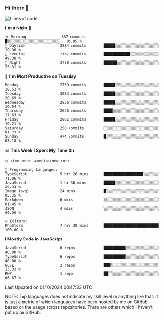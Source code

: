 ### Hi there 👋

<!--
**LynxJinxxy/LynxJinxxy** is a ✨ _special_ ✨ repository because its `README.md` (this file) appears on your GitHub profile.

Here are some ideas to get you started:

- 🔭 I’m currently working on ...
- 🌱 I’m currently learning ...
- 👯 I’m looking to collaborate on ...
- 🤔 I’m looking for help with ...
- 💬 Ask me about ...
- 📫 How to reach me: ...
- 😄 Pronouns: ...
- ⚡ Fun fact: ...
-->

<!--START_SECTION:waka-->
![Lines of code](https://img.shields.io/badge/From%20Hello%20World%20I%27ve%20Written-32.0%20million%20lines%20of%20code-blue)

**I'm a Night 🦉** 

```text
🌞 Morning                887 commits         █░░░░░░░░░░░░░░░░░░░░░░░░   05.95 % 
🌆 Daytime                2884 commits        █████░░░░░░░░░░░░░░░░░░░░   19.36 % 
🌃 Evening                7357 commits        ████████████░░░░░░░░░░░░░   49.38 % 
🌙 Night                  3770 commits        ██████░░░░░░░░░░░░░░░░░░░   25.31 % 
```
📅 **I'm Most Productive on Tuesday** 

```text
Monday                   2759 commits        █████░░░░░░░░░░░░░░░░░░░░   18.52 % 
Tuesday                  3083 commits        █████░░░░░░░░░░░░░░░░░░░░   20.69 % 
Wednesday                2836 commits        █████░░░░░░░░░░░░░░░░░░░░   19.04 % 
Thursday                 2626 commits        ████░░░░░░░░░░░░░░░░░░░░░   17.63 % 
Friday                   2862 commits        █████░░░░░░░░░░░░░░░░░░░░   19.21 % 
Saturday                 258 commits         ░░░░░░░░░░░░░░░░░░░░░░░░░   01.73 % 
Sunday                   474 commits         █░░░░░░░░░░░░░░░░░░░░░░░░   03.18 % 
```


📊 **This Week I Spent My Time On** 

```text
🕑︎ Time Zone: America/New_York

💬 Programming Languages: 
TypeScript               5 hrs 26 mins       ██████████████████░░░░░░░   71.06 % 
JavaScript               1 hr 36 mins        █████░░░░░░░░░░░░░░░░░░░░   20.93 % 
Image (svg)              24 mins             █░░░░░░░░░░░░░░░░░░░░░░░░   05.35 % 
Markdown                 6 mins              ░░░░░░░░░░░░░░░░░░░░░░░░░   01.45 % 
JSON                     4 mins              ░░░░░░░░░░░░░░░░░░░░░░░░░   00.99 % 

🔥 Editors: 
PhpStorm                 7 hrs 39 mins       █████████████████████████   100.00 % 
```

**I Mostly Code in JavaScript** 

```text
JavaScript               6 repos             ██████████░░░░░░░░░░░░░░░   40.00 % 
TypeScript               6 repos             ██████████░░░░░░░░░░░░░░░   40.00 % 
GLSL                     2 repos             ███░░░░░░░░░░░░░░░░░░░░░░   13.33 % 
PHP                      1 repo              ██░░░░░░░░░░░░░░░░░░░░░░░   06.67 % 
```




 Last Updated on 01/10/2024 00:47:33 UTC
<!--END_SECTION:waka-->
NOTE: Top languages does not indicate my skill level or anything like that. It is just a metric of which languages have been hosted by me on GitHub based on the usage across repositories. There are others which I haven't put up on GitHub.
